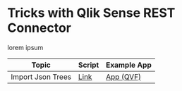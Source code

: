 # Tricks with Qlik Sense REST Connector

lorem ipsum

| Topic             | Script | Example App |
| ----------------- | ------ | ----------- |
| Import Json Trees | [Link](json-trees.txt) | [App (QVF)](https://github.com/ChristofSchwarz/QlikScripts/blob/master/rest-connector/ImportHierarchy.qvf?raw=true) |
